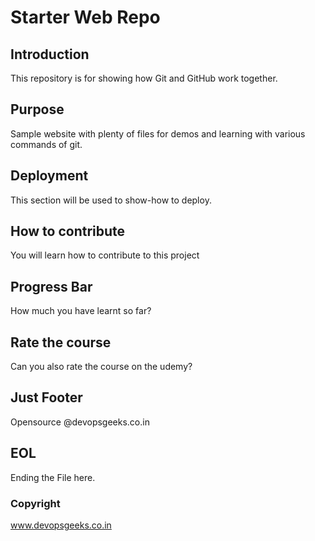 # Starter Web Repo

## Introduction

This repository is for showing how Git and GitHub work together.

## Purpose

Sample website with plenty of files for demos and learning with various commands of git.

## Deployment

This section will be used to show-how to deploy.

## How to contribute

You will learn how to contribute to this project

## Progress Bar

How much you have learnt so far?


## Rate the course

Can you also rate the course on the udemy?

## Just Footer
Opensource @devopsgeeks.co.in

## EOL
Ending the File here.

### Copyright
www.devopsgeeks.co.in
